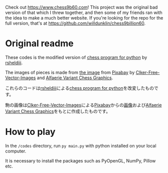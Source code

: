 Check out https://www.chess9b60.com! This project was the original bad version of that which I threw together, and then some of my friends ran with the idea to make a much better website. If you're looking for the repo for the full version, that's at https://github.com/willdunklin/chess9billion60.

# Original readme
These codes is the modified version of [chess program for python](https://gist.github.com/rsheldiii/2993225) by [rsheldiii](https://gist.github.com/rsheldiii).

The images of pieces is made from [the image](https://pixabay.com/vectors/chess-pieces-set-symbols-game-26774/) from [Pixabay](https://pixabay.com) by [Clker-Free-Vector-Images](https://pixabay.com/users/clker-free-vector-images-3736/) and [Alfaerie Variant Chess Graphics](https://www.chessvariants.com/graphics.dir/alfaerie/index.html).

これらのコードは[rsheldiii](https://gist.github.com/rsheldiii)による[chess program for python](https://gist.github.com/rsheldiii/2993225)を改変したものです。

駒の画像は[Clker-Free-Vector-Images](https://pixabay.com/ja/users/Clker-Free-Vector-Images-3736/)による[Pixabay](https://pixabay.com/ja/)からの[画像](https://pixabay.com/ja/vectors/%E3%83%81%E3%82%A7%E3%82%B9-%E4%BD%9C%E5%93%81-%E8%A8%AD%E5%AE%9A-%E3%82%B7%E3%83%B3%E3%83%9C%E3%83%AB-26774/)および[Alfaerie Variant Chess Graphics](https://www.chessvariants.com/graphics.dir/alfaerie/index.html)をもとに作成したものです。

# How to play

In the `/codes` directory, run `py main.py` with python installed on your local computer.

It is necessary to install the packages such as PyOpenGL, NumPy, Pillow etc.
